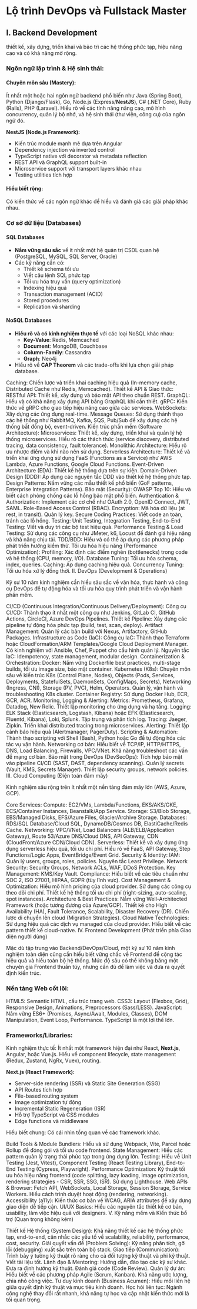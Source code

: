 # Lộ trình DevOps và Fullstack Master

## I. Backend Development

thiết kế, xây dựng, triển khai và bảo trì các hệ thống phức tạp, hiệu năng cao và có khả năng mở rộng.

### Ngôn ngữ lập trình & Hệ sinh thái:

#### Chuyên môn sâu (Mastery):

Ít nhất một hoặc hai ngôn ngữ backend phổ biến như Java (Spring Boot), Python (Django/Flask), Go, Node.js (Express/**NestJS**), C# (.NET Core), Ruby (Rails), PHP (Laravel). Hiểu rõ về các tính năng nâng cao, mô hình concurrency, quản lý bộ nhớ, và hệ sinh thái (thư viện, công cụ) của ngôn ngữ đó.

**NestJS (Node.js Framework):**

- Kiến trúc module mạnh mẽ dựa trên Angular
- Dependency injection và inverted control
- TypeScript native với decorator và metadata reflection
- REST API và GraphQL support built-in
- Microservice support với transport layers khác nhau
- Testing utilities tích hợp

#### Hiểu biết rộng:

Có kiến thức về các ngôn ngữ khác để hiểu và đánh giá các giải pháp khác nhau.

### Cơ sở dữ liệu (Databases)

#### SQL Databases

- **Nắm vững sâu sắc** về ít nhất một hệ quản trị CSDL quan hệ (PostgreSQL, MySQL, SQL Server, Oracle)
- Các kỹ năng cần có:
  - Thiết kế schema tối ưu
  - Viết câu lệnh SQL phức tạp
  - Tối ưu hóa truy vấn (query optimization)
  - Indexing hiệu quả
  - Transaction management (ACID)
  - Stored procedures
  - Replication và sharding

#### NoSQL Databases

- **Hiểu rõ và có kinh nghiệm thực tế** với các loại NoSQL khác nhau:
  - **Key-Value**: Redis, Memcached
  - **Document**: MongoDB, Couchbase
  - **Column-Family**: Cassandra
  - **Graph**: Neo4j
- Hiểu rõ về **CAP Theorem** và các trade-offs khi lựa chọn giải pháp database.

Caching: Chiến lược và triển khai caching hiệu quả (In-memory cache, Distributed Cache như Redis, Memcached).
Thiết kế API & Giao thức:
RESTful API: Thiết kế, xây dựng và bảo mật API theo chuẩn REST.
GraphQL: Hiểu và có khả năng xây dựng API bằng GraphQL khi cần thiết.
gRPC: Kiến thức về gRPC cho giao tiếp hiệu năng cao giữa các services.
WebSockets: Xây dựng các ứng dụng real-time.
Message Queues: Sử dụng thành thạo các hệ thống như RabbitMQ, Kafka, SQS, Pub/Sub để xây dựng các hệ thống bất đồng bộ, event-driven.
Kiến trúc phần mềm (Software Architecture):
Microservices: Thiết kế, xây dựng, triển khai và quản lý hệ thống microservices. Hiểu rõ các thách thức (service discovery, distributed tracing, data consistency, fault tolerance).
Monolithic Architecture: Hiểu rõ ưu nhược điểm và khi nào nên sử dụng.
Serverless Architecture: Thiết kế và triển khai ứng dụng sử dụng FaaS (Functions as a Service) như AWS Lambda, Azure Functions, Google Cloud Functions.
Event-Driven Architecture (EDA): Thiết kế hệ thống dựa trên sự kiện.
Domain-Driven Design (DDD): Áp dụng các nguyên tắc DDD vào thiết kế hệ thống phức tạp.
Design Patterns: Nắm vững các mẫu thiết kế phổ biến (GoF patterns, Enterprise Integration Patterns).
Bảo mật (Security):
OWASP Top 10: Hiểu và biết cách phòng chống các lỗ hổng bảo mật phổ biến.
Authentication & Authorization: Implement các cơ chế như OAuth 2.0, OpenID Connect, JWT, SAML. Role-Based Access Control (RBAC).
Encryption: Mã hóa dữ liệu (at rest, in transit). Quản lý key.
Secure Coding Practices: Viết code an toàn, tránh các lỗ hổng.
Testing:
Unit Testing, Integration Testing, End-to-End Testing: Viết và duy trì các bộ test hiệu quả.
Performance Testing & Load Testing: Sử dụng các công cụ như JMeter, k6, Locust để đánh giá hiệu năng và khả năng chịu tải.
TDD/BDD: Hiểu và có thể áp dụng các phương pháp phát triển hướng kiểm thử.
Tối ưu hóa hiệu năng (Performance Optimization):
Profiling: Xác định các điểm nghẽn (bottlenecks) trong code và hệ thống (CPU, memory, I/O).
Database Tuning: Tối ưu hóa schema, index, queries.
Caching: Áp dụng caching hiệu quả.
Concurrency Tuning: Tối ưu hóa xử lý đồng thời.
II. DevOps (Development & Operations)

Kỹ sư 10 năm kinh nghiệm cần hiểu sâu sắc về văn hóa, thực hành và công cụ DevOps để tự động hóa và tối ưu hóa quy trình phát triển và vận hành phần mềm.

CI/CD (Continuous Integration/Continuous Delivery/Deployment):
Công cụ CI/CD: Thành thạo ít nhất một công cụ như Jenkins, GitLab CI, GitHub Actions, CircleCI, Azure DevOps Pipelines.
Thiết kế Pipeline: Xây dựng các pipeline tự động hóa phức tạp (build, test, scan, deploy).
Artifact Management: Quản lý các bản build với Nexus, Artifactory, GitHub Packages.
Infrastructure as Code (IaC):
Công cụ IaC: Thành thạo Terraform hoặc CloudFormation/ARM Templates/Google Cloud Deployment Manager. Có kinh nghiệm với Ansible, Chef, Puppet cho cấu hình quản lý.
Nguyên tắc IaC: Idempotency, state management, modular design.
Containerization & Orchestration:
Docker: Nắm vững Dockerfile best practices, multi-stage builds, tối ưu image size, bảo mật container.
Kubernetes (K8s): Chuyên môn sâu về kiến trúc K8s (Control Plane, Nodes), Objects (Pods, Services, Deployments, StatefulSets, DaemonSets, ConfigMaps, Secrets), Networking (Ingress, CNI), Storage (PV, PVC), Helm, Operators. Quản lý, vận hành và troubleshooting K8s cluster.
Container Registry: Sử dụng Docker Hub, ECR, GCR, ACR.
Monitoring, Logging & Alerting:
Metrics: Prometheus, Grafana, Datadog, New Relic. Thiết lập monitoring cho ứng dụng và hạ tầng.
Logging: ELK Stack (Elasticsearch, Logstash, Kibana) hoặc EFK (Elasticsearch, Fluentd, Kibana), Loki, Splunk. Tập trung và phân tích log.
Tracing: Jaeger, Zipkin. Triển khai distributed tracing trong microservices.
Alerting: Thiết lập cảnh báo hiệu quả (Alertmanager, PagerDuty).
Scripting & Automation:
Thành thạo scripting với Shell (Bash), Python hoặc Go để tự động hóa các tác vụ vận hành.
Networking cơ bản:
Hiểu biết về TCP/IP, HTTP/HTTPS, DNS, Load Balancing, Firewalls, VPC/VNet. Khả năng troubleshoot các vấn đề mạng cơ bản.
Bảo mật trong DevOps (DevSecOps):
Tích hợp bảo mật vào pipeline CI/CD (SAST, DAST, dependency scanning).
Quản lý secrets (Vault, KMS, Secrets Manager).
Thiết lập security groups, network policies.
III. Cloud Computing (Điện toán đám mây)

Kinh nghiệm sâu rộng trên ít nhất một nền tảng đám mây lớn (AWS, Azure, GCP).

Core Services:
Compute: EC2/VMs, Lambda/Functions, EKS/AKS/GKE, ECS/Container Instances, Beanstalk/App Service.
Storage: S3/Blob Storage, EBS/Managed Disks, EFS/Azure Files, Glacier/Archive Storage.
Databases: RDS/SQL Database/Cloud SQL, DynamoDB/Cosmos DB, ElastiCache/Redis Cache.
Networking: VPC/VNet, Load Balancers (ALB/ELB/Application Gateway), Route 53/Azure DNS/Cloud DNS, API Gateway, CDN (CloudFront/Azure CDN/Cloud CDN).
Serverless:
Thiết kế và xây dựng ứng dụng serverless hiệu quả, tối ưu chi phí.
Hiểu rõ về FaaS, API Gateway, Step Functions/Logic Apps, EventBridge/Event Grid.
Security & Identity:
IAM: Quản lý users, groups, roles, policies. Nguyên tắc Least Privilege.
Network Security: Security Groups, Network ACLs, WAF, DDoS Protection.
Key Management: KMS/Key Vault.
Compliance: Hiểu biết về các tiêu chuẩn như SOC 2, ISO 27001, HIPAA, GDPR (tùy lĩnh vực).
Cost Management & Optimization:
Hiểu mô hình pricing của cloud provider.
Sử dụng các công cụ theo dõi chi phí.
Thiết kế hệ thống tối ưu chi phí (right-sizing, auto-scaling, spot instances).
Architecture & Best Practices:
Nắm vững Well-Architected Framework (hoặc tương đương của Azure/GCP).
Thiết kế cho High Availability (HA), Fault Tolerance, Scalability, Disaster Recovery (DR).
Chiến lược di chuyển lên cloud (Migration Strategies).
Cloud Native Technologies:
Sử dụng hiệu quả các dịch vụ managed của cloud provider.
Hiểu biết về các pattern thiết kế cloud-native.
IV. Frontend Development (Phát triển phía Giao diện người dùng)

Mặc dù tập trung vào Backend/DevOps/Cloud, một kỹ sư 10 năm kinh nghiệm toàn diện cũng cần hiểu biết vững chắc về Frontend để cộng tác hiệu quả và hiểu toàn bộ hệ thống. Mức độ sâu có thể không bằng một chuyên gia Frontend thuần túy, nhưng cần đủ để làm việc và đưa ra quyết định kiến trúc.

### Nền tảng Web cốt lõi:

HTML5: Semantic HTML, cấu trúc trang web.
CSS3: Layout (Flexbox, Grid), Responsive Design, Animations, Preprocessors (Sass/LESS).
JavaScript: Nắm vững ES6+ (Promises, Async/Await, Modules, Classes), DOM Manipulation, Event Loop, Performance. TypeScript là một lợi thế lớn.

### Frameworks/Libraries:

Kinh nghiệm thực tế: Ít nhất một framework hiện đại như React, **Next.js**, Angular, hoặc Vue.js. Hiểu về component lifecycle, state management (Redux, Zustand, NgRx, Vuex), routing.

**Next.js (React Framework):**

- Server-side rendering (SSR) và Static Site Generation (SSG)
- API Routes tích hợp
- File-based routing system
- Image optimization tự động
- Incremental Static Regeneration (ISR)
- Hỗ trợ TypeScript và CSS modules
- Edge functions và middleware

Hiểu biết chung: Có cái nhìn tổng quan về các framework khác.

Build Tools & Module Bundlers:
Hiểu và sử dụng Webpack, Vite, Parcel hoặc Rollup để đóng gói và tối ưu code frontend.
State Management:
Hiểu các pattern quản lý trạng thái phức tạp trong ứng dụng lớn.
Testing:
Hiểu về Unit Testing (Jest, Vitest), Component Testing (React Testing Library), End-to-End Testing (Cypress, Playwright).
Performance Optimization:
Kỹ thuật tối ưu hóa hiệu năng frontend (code splitting, lazy loading, image optimization, rendering strategies - CSR, SSR, SSG, ISR). Sử dụng Lighthouse.
Web APIs & Browser:
Fetch API, WebSockets, Local Storage, Session Storage, Service Workers. Hiểu cách trình duyệt hoạt động (rendering, networking).
Accessibility (a11y):
Kiến thức cơ bản về WCAG, ARIA attributes để xây dựng giao diện dễ tiếp cận.
UI/UX Basics:
Hiểu các nguyên tắc thiết kế cơ bản, usability, làm việc hiệu quả với designers.
V. Kỹ năng mềm và Kiến thức bổ trợ (Quan trọng không kém)

Thiết kế Hệ thống (System Design): Khả năng thiết kế các hệ thống phức tạp, end-to-end, cân nhắc các yếu tố về scalability, reliability, performance, cost, security.
Giải quyết vấn đề (Problem Solving): Kỹ năng phân tích, gỡ lỗi (debugging) xuất sắc trên toàn bộ stack.
Giao tiếp (Communication): Trình bày ý tưởng kỹ thuật rõ ràng cho cả đối tượng kỹ thuật và phi kỹ thuật. Viết tài liệu tốt.
Lãnh đạo & Mentoring: Hướng dẫn, đào tạo các kỹ sư khác. Đưa ra định hướng kỹ thuật. Đánh giá code (Code Review).
Quản lý dự án: Hiểu biết về các phương pháp Agile (Scrum, Kanban). Khả năng ước lượng, chia nhỏ công việc.
Tư duy kinh doanh (Business Acumen): Hiểu mối liên hệ giữa quyết định kỹ thuật và mục tiêu kinh doanh.
Học hỏi liên tục: Ngành công nghệ thay đổi rất nhanh, khả năng tự học và cập nhật kiến thức mới là tối quan trọng.
